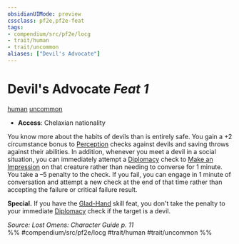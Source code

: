 ```yaml
---
obsidianUIMode: preview
cssclass: pf2e,pf2e-feat
tags:
- compendium/src/pf2e/locg
- trait/human
- trait/uncommon
aliases: ["Devil's Advocate"]
---
```

# Devil's Advocate  *Feat 1*  
[human](../../Rules/traits/human.md)  [uncommon](../../Rules/traits/uncommon.md)  

- **Access**: Chelaxian nationality

You know more about the habits of devils than is entirely safe. You gain a +2 circumstance bonus to [Perception](../skills.md#Perception) checks against devils and saving throws against their abilities. In addition, whenever you meet a devil in a social situation, you can immediately attempt a [Diplomacy](../skills.md#Diplomacy) check to [Make an Impression](../../Rules/actions/make-an-impression.md) on that creature rather than needing to converse for 1 minute. You take a –5 penalty to the check. If you fail, you can engage in 1 minute of conversation and attempt a new check at the end of that time rather than accepting the failure or critical failure result.

**Special.** If you have the [Glad-Hand](glad-hand.md) skill feat, you don't take the penalty to your immediate [Diplomacy](../skills.md#Diplomacy) check if the target is a devil.

*Source: Lost Omens: Character Guide p. 11*  
%% #compendium/src/pf2e/locg #trait/human #trait/uncommon %%